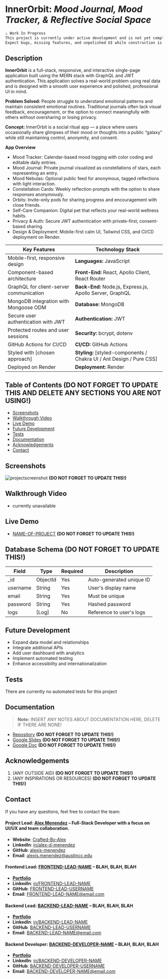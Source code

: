 # InnerOrbit: *Mood Journal, Mood Tracker, & Reflective Social Space*

```md
⚠️ Work In Progress
This project is currently under active development and is not yet complete.
Expect bugs, missing features, and unpolished UI while construction is underway.
```

## **Description**

**InnerOrbit** is a full-stack, responsive, and interactive single-page application built using the MERN stack with GraphQL and JWT authentication. This application solves a real-world problem using real data and is designed with a smooth user experience and polished, professional UI in mind. 

**Problem Solved:** People struggle to understand emotional patterns and maintain consistent emotional routines. Traditional journals often lack visual feedback, encouragement, or the option to connect meaningfully with others without oversharing or losing privacy.

**Concept:** InnerOrbit is a social ritual app — a place where users occasionally share glimpses of their mood or thoughts into a public “galaxy” while still maintaining control, anonymity, and consent.

**App Overview**
* Mood Tracker: Calendar-based mood logging with color coding and editable daily entries.
* Mood Journal: Private journal visualized as constellations of stars, each representing an entry.
* Mood Nebulas: Optional public feed for anonymous, tagged reflections with light interaction.
* Constellation Cards: Weekly reflection prompts with the option to share responses anonymously.
* Orbits: Invite-only pods for sharing progress and encouragement with close friends.
* Self-Care Companion: Digital pet that reflects your real-world wellness habits.
* Privacy & Auth: Secure JWT authentication with private-first, consent-based sharing.
* Design & Deployment: Mobile-first calm UI, Tailwind CSS, and CI/CD deployment on Render.  
  
  
| **Key Features**                                  | **Technology Stack**                                                  |
| ------------------------------------------------- | --------------------------------------------------------------------- |
| Mobile-first, responsive design                   | **Languages:** JavaScript                                             |
| Component-based architecture                      | **Front-End:** React, Apollo Client, React Router                     |
| GraphQL for client-server communication           | **Back-End:** Node.js, Express.js, Apollo Server, GraphQL             |
| MongoDB integration with Mongoose ODM             | **Database:** MongoDB                                                 |
| Secure user authentication with JWT               | **Authentication:** JWT                                               |
| Protected routes and user sessions                | **Security:** bcrypt, dotenv                                          |
| GitHub Actions for CI/CD                          | **CI/CD:** GitHub Actions                                             |
| Styled with [chosen approach]                     | **Styling:** [styled-components / Chakra UI / Ant Design / Pure CSS]  |   
| Deployed on Render                                | **Deployment:** Render                                                |


## Table of Contents  **(DO NOT FORGET TO UPDATE THIS AND DELETE ANY SECTIONS YOU ARE NOT USING!)**

- [Screenshots](#screenshots)
- [Walkthrough Video](#walkthrough-video)
- [Live Demo](#live-demo)
- [Future Development](#future-development)
- [Tests](#tests)
- [Documentation](#documentation)
- [Acknowledgements](#acknowledgements)
- [Contact](#contact)

## Screenshots

![projectscreenshot](LINK-GOES-HERE!)  **(DO NOT FORGET TO UPDATE THIS!)**  

## Walkthrough Video

- currently unavailable

## Live Demo

- [NAME-OF-PROJECT](https://NAME-OF-PROJECT.onrender.com/)  **(DO NOT FORGET TO UPDATE THIS!)**  

## Database Schema **(DO NOT FORGET TO UPDATE THIS!)**  
Field     |  Type      |  Required  |  Description              |
| ------- | ---------- | ---------- | ------------------------- |
_id       |  ObjectId  |  Yes       |  Auto-generated unique ID |
username  |  String    |  Yes       |  User's display name      |
email     |  String	   |  Yes       |  Must be unique           |
password  |  String    |  Yes       |  Hashed password          |
logs      |  [Log]     |  No        |  Reference to user's logs |


## Future Development

 - Expand data model and relationships
 - Integrate additional APIs
 - Add user dashboard with analytics
 - Implement automated testing
 - Enhance accessibility and internationalization

## Tests

There are currently no automated tests for this project

## Documentation

> **Note:** INSERT ANY NOTES ABOUT DOCUMENTATION HERE, DELETE IF THERE ARE NONE!

- [Repository](https://github.com/YOUR-REPO-URL-GOES-HERE) **(DO NOT FORGET TO UPDATE THIS!)**  
- [Google Slides](https://docs.google.com/presentation/YOUR-SLIDES-URL-GOES-HERE) **(DO NOT FORGET TO UPDATE THIS!)**  
- [Google Doc](https://docs.google.com/document/YOUR-GOOGLE-DOC-URL-GOES-HERE) **(DO NOT FORGET TO UPDATE THIS!)**  

## Acknowledgements

1. (ANY OUTSIDE AID) **(DO NOT FORGET TO UPDATE THIS!)**  
2. (ANY INSPIRATIONS OR RESOURCES) **(DO NOT FORGET TO UPDATE THIS!)**  

## Contact

If you have any questions, feel free to contact the team:

#### Project Lead: [**Alex Menendez**](https://alex-menendez.onrender.com/) – Full-Stack Developer with a focus on UI/UX and team collaboration.

- **Website**: [Crafted-By-Alex](https://alex-menendez.onrender.com/)
- **LinkedIn**: [in/alex-d-menendez](https://www.linkedin.com/in/alex-d-menendez/)
- **GitHub**: [alexis-menendez](https://github.com/alexis-menendez)
- **Email**: [alexis.menendez@austincc.edu](https://alex-menendez.onrender.com/contact)

#### Frontend Lead: [**FRONTEND-LEAD-NAME**](https://FRONTEND-LEAD-NAME.onrender.com/) – BLAH, BLAH, BLAH  

- [**Portfolio**](https://FRONTEND-LEAD-NAME.onrender.com/)
- **LinkedIn**: [in/FRONTEND-LEAD-NAME](https://www.linkedin.com/in/FRONTEND-LEAD-NAME/)
- **GitHub**: [FRONTEND-LEAD-USERNAME](https://github.com/alexis-menendez)
- **Email**: [FRONTEND-LEAD-NAME@email.com](https://FRONTEND-LEAD-NAME.onrender.com/contact)

#### Backend Lead: [**BACKEND-LEAD-NAME**](https://BACKEND-LEAD-NAME.onrender.com/) – BLAH, BLAH, BLAH  

- [**Portfolio**](https://BACKEND-LEAD-NAME.onrender.com/)
- **LinkedIn**: [in/BACKEND-LEAD-NAME](https://www.linkedin.com/in/BACKEND-LEAD-NAME/)
- **GitHub**: [BACKEND-LEAD-USERNAME](https://github.com/alexis-menendez)
- **Email**: [BACKEND-LEAD-NAME@email.com](https://BACKEND-LEAD-NAME.onrender.com/contact)

#### Backend Developer: [**BACKEND-DEVELOPER-NAME**](https://BACKEND-LEAD-NAME.onrender.com/) – BLAH, BLAH, BLAH  

- [**Portfolio**](https://BACKEND-DEVELOPER-NAME.onrender.com/)
- **LinkedIn**: [in/BACKEND-DEVELOPER-NAME](https://www.linkedin.com/in/BACKEND-DEVELOPER-NAME/)
- **GitHub**: [BACKEND-DEVELOPER-USERNAME](https://github.com/alexis-menendez)
- **Email**: [BACKEND-DEVELOPER-NAME@email.com](https://BACKEND-DEVELOPER-NAME.onrender.com/contact)

